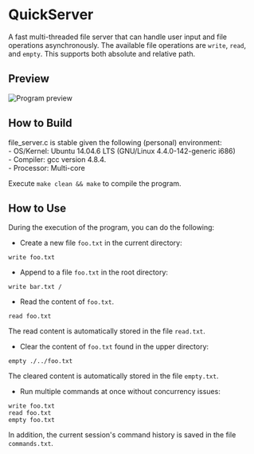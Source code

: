 # QuickServer

A fast multi-threaded file server that can handle user input and file operations asynchronously. 
The available file operations are `write`, `read`, and `empty`. This supports both absolute and relative
path.

## Preview

![Program preview](./images/preview "Program preview")

## How to Build

file_server.c is stable given the following (personal) environment:<br>
    - OS/Kernel: Ubuntu 14.04.6 LTS (GNU/Linux 4.4.0-142-generic i686) <br>
    - Compiler: gcc version 4.8.4. <br>
    - Processor: Multi-core <br>
    
 Execute `make clean && make` to compile the program.
 
 ## How to Use
 
 During the execution of the program, you can do the following:
 
 * Create a new file `foo.txt` in the current directory:
 ```
 write foo.txt
 ```
 
 * Append to a file `foo.txt` in the root directory:
 ```
 write bar.txt /
 ```
 
 * Read the content of `foo.txt`. 
 ```
 read foo.txt
 ```
 The read content is automatically stored in the file `read.txt`.
 
 * Clear the content of `foo.txt` found in the upper directory:
 ```
 empty ./../foo.txt
 ```
 The cleared content is automatically stored in the file `empty.txt`.
 
 * Run multiple commands at once without concurrency issues:
 ```
 write foo.txt
 read foo.txt
 empty foo.txt
 ```
 
 In addition, the current session's command history is saved in the file `commands.txt`.
 
 
